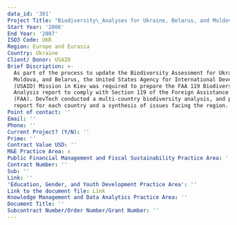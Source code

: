 ```yaml
---
data_id: '381'
Project Title: "Biodiversity\_Analyses for Ukraine, Belarus, and Moldova"
Start Year: '2006'
End Year: '2007'
ISO3 Code: UKR
Region: Europe and Eurasia
Country: Ukraine
Client/ Donor: USAID
Brief Discription: >-
  As part of the process to update the Biodiversity Assessment for Ukraine,
  Moldova, and Belarus, the United States Agency for International Development
  (USAID) Mission in Kiev was required to prepare the FAA 119 Biodiversity
  Analysis report to comply with Section 119 of the Foreign Assistance Act
  (FAA). DevTech conducted a multi-country biodiversity analysis, and prepared a
  report for each country and a synthesis of issues facing the region.
Point of contact: ''
Email: ''
Phone: ''
Current Project? (Y/N): ''
Prime: ''
Contract Value USD: ''
M&E Practice Area: x
Public Financial Management and Fiscal Sustainability Practice Area: ''
Contract Number: ''
Sub: ''
Link: ''
'Education, Gender, and Youth Development Practice Area': ''
Link to the document file: Link
Knowledge Management and Data Analytics Practice Area: ''
Document Title: ''
Subcontract Number/Order Number/Grant Number: ''
---
```

